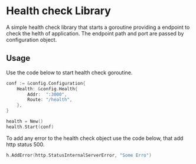 # Health check Library

A simple health check library that starts a goroutine providing a endpoint to check the helth of application. The endpoint path and port are passed by configuration object.

## Usage

Use the code below to start health check goroutine.

```go
conf := &config.Configuration{
    Health: &config.Health{
        Addr:  ":3000",
        Route: "/health",
    },
}

health = New()
health.Start(conf)
```

To add any error to the health check object use the code below, that add http status 500.

```go
h.AddError(http.StatusInternalServerError, "Some Erro")
```